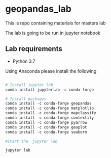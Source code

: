 # geopandas_lab

This is repo containing materials for masters lab


The lab is going to be run in jupyter notebook

## Lab requirements

 - Python 3.7
 
Using Anaconda please install the following 

```python

# Install jupyter lab
conda install jupyterlab -c conda-forge

# Install packages
conda install -c conda-forge geopandas
conda install -c conda-forge matplotlib
conda install -c conda-forge mapclassify
conda install -c conda-forge contextily
conda install -c conda-forge pyarrow
conda install -c conda-forge geoplot
conda install -c conda-forge seaborn

#Start the  jupyter lab

jupyter lab

```
